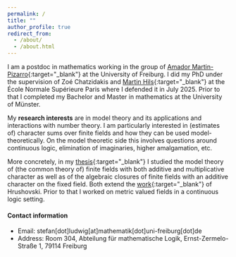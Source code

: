 ```yaml
---
permalink: /
title: ""
author_profile: true
redirect_from: 
  - /about/
  - /about.html
---
```


I am a postdoc in mathematics working in the group of [Amador Martin-Pizarro](https://home.mathematik.uni-freiburg.de/pizarro/){:target="_blank"} at the University of Freiburg. I did my PhD under the supervision of Zoé Chatzidakis and [Martin Hils](https://www.uni-muenster.de/Logik/hils/){:target="_blank"} at the École Normale Supérieure Paris where I defended it in July 2025. Prior to that I completed my Bachelor and Master in mathematics at the University of Münster.

My **research interests** are in model theory and its applications and interactions with number theory. I am particularly interested in (estimates of) character sums over finite fields and how they can be used model-theoretically. On the model theoretic side this involves questions around continuous logic, elimination of imaginaries, higher amalgamation, etc.

More concretely, in my [thesis](https://theses.hal.science/tel-05236078){:target="_blank"} I studied the model theory of (the common theory of) finite fields with both additive and multiplicative character as well as of the algebraic closures of finite fields with an additive character on the fixed field. Both extend the [work](https://arxiv.org/abs/1911.01096){:target="_blank"} of Hrushovski. Prior to that I worked on metric valued fields in a continuous logic setting. 

#### Contact information
 * Email: stefan[dot]ludwig[at]mathematik[dot]uni-freiburg[dot]de
 * Address: Room 304, Abteilung für mathematische Logik, Ernst-Zermelo-Straße 1, 79114 Freiburg
